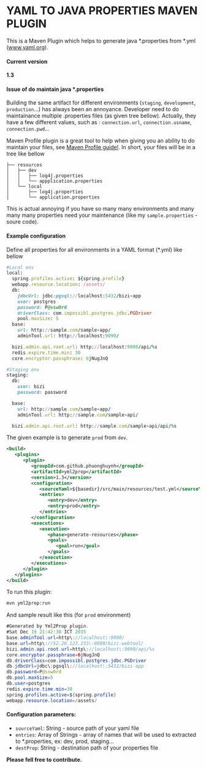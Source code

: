 YAML TO JAVA PROPERTIES MAVEN PLUGIN
========

This is a Maven Plugin which helps to generate java *.properties from *.yml (www.yaml.org).

#### Current version
**1.3**

#### Issue of do maintain java *.properties
Building the same artifact for different environments (`staging`, `development`, `production`...) has always been an annoyance. Developer need to do maintainance multiple .properties files (as given tree bellow). Actually, they have a few different values, such as : `connection.url`, `connection.usname`, `connection.pwd`...

Maven Profile plugin is a great tool to help when giving you an ability to do maintain your files, see [Maven Profile guide!](http://maven.apache.org/guides/mini/guide-building-for-different-environments.html). In short, your files will be in a tree like bellow
```
├── resources
│   ├── dev
│   │   ├── log4j.properties
│   │   └── appplication.properties
│   └── local
│       ├── log4j.properties
│       └── application.properties
```

This is actual annoying if you have so many many environments and many many many properties need your maintenance (like my `sample.properties` - soure code).

#### Example configuration
Define all properties for all environments in a YAML format (*.yml) like bellow
```ruby
#Local env
local:
  spring.profiles.active: ${spring.profile}
  webapp.resource.location: /assets/
  db:
    jdbcUrl: jdbc:pgsql://localhost:5432/bizi-app
    user: postgres
    password: P@ssw0rd
    driverClass: com.impossibl.postgres.jdbc.PGDriver
    pool.maxSize: 5
  base:
    url: http://sample.com/sample-app/
    adminTool.url: http://localhost:9090/

  bizi.admin.api.root.url: http://localhost:9090/api/%s
  redis.expire.time.min: 30
  core.encryptor.passphrase: 6jNugJnQ

#Staging env
staging:
  db:
    user: bizi
    password: password

  base:
    url: http://sample.com/sample-app/
    adminTool.url: http://sample.com/sample-api/

  bizi.admin.api.root.url: http://sample.com/sample-api/api/%s
```

The given example is to generate `prod` from `dev`.
```xml
<build>
   <plugins>
      <plugin>
         <groupId>com.github.phuonghuynh</groupId>
         <artifactId>yml2prop</artifactId>
         <version>1.3</version>
         <configuration>
            <sourceYaml>${basedir}/src/main/resources/test.yml</sourceYaml>
            <entries>
               <entry>dev</entry>
               <entry>prod</entry>
            </entries>
         </configuration>
         <executions>
            <execution>
               <phase>generate-resources</phase>
               <goals>
                  <goal>run</goal>
               </goals>
            </execution>
         </executions>
      </plugin>
   </plugins>
</build>
```

To run this plugin: 
```bash
mvn yml2prop:run
```

And sample result like this (for `prod` environment)
```java
#Generated by Yml2Prop plugin.
#Sat Dec 19 21:42:38 ICT 2015
base.adminTool.url=http\://localhost\:9090/
base.url=http\://52.26.123.153\:8080/bizi-webtool/
bizi.admin.api.root.url=http\://localhost\:9090/api/%s
core.encryptor.passphrase=6jNugJnQ
db.driverClass=com.impossibl.postgres.jdbc.PGDriver
db.jdbcUrl=jdbc\:pgsql\://localhost\:5432/bizi-app
db.password=P@ssw0rd
db.pool.maxSize=5
db.user=postgres
redis.expire.time.min=30
spring.profiles.active=${spring.profile}
webapp.resource.location=/assets/
```
#### Configuration parameters:
- `sourceYaml`: String - source path of your yaml file
- `entries`: Array of Strings - array of names that will be used to extracted to *.properties, ex: dev, prod, staging...
- `destProp`: String - destination path of your properties file

**Please fell free to contribute.**
